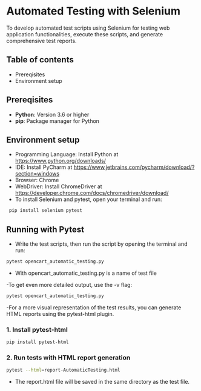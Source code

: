 # Automated Testing with Selenium
To develop automated test scripts using Selenium for testing web application functionalities, execute these scripts, and generate comprehensive test reports.
## Table of contents
- Prereqisites
- Environment setup

## Prereqisites
- **Python**: Version 3.6 or higher
- **pip**: Package manager for Python

## Environment setup
- Programming Language: Install Python at https://www.python.org/downloads/
- IDE: Install PyCharm at https://www.jetbrains.com/pycharm/download/?section=windows
- Browser: Chrome
- WebDriver: Install ChromeDriver at https://developer.chrome.com/docs/chromedriver/download/
- To install Selenium and pytest, open your terminal and run:
```bash
 pip install selenium pytest
```

## Running with Pytest
- Write the test scripts, then run the script by opening the terminal and run:
```bash
pytest opencart_automatic_testing.py
```
- With opencart_automatic_testing.py is a name of test file

-To get even more detailed output, use the -v flag:
```bash
pytest opencart_automatic_testing.py
```
-For a more visual representation of the test results, you can generate HTML reports using the pytest-html plugin.
### 1. Install pytest-html
```bash
pip install pytest-html
```
### 2. Run tests with HTML report generation
```bash
pytest --html=report-AutomaticTesting.html
```
- The report.html file will be saved in the same directory as the test file.
